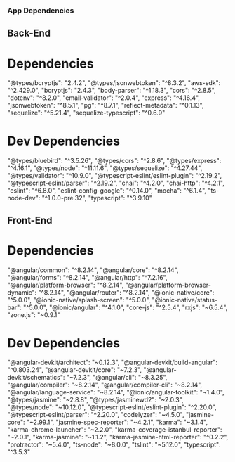 ### App Dependencies
## Back-End
# Dependencies
  "@types/bcryptjs": "2.4.2",
  "@types/jsonwebtoken": "^8.3.2",
  "aws-sdk": "^2.429.0",
  "bcryptjs": "2.4.3",
  "body-parser": "^1.18.3",
  "cors": "^2.8.5",
  "dotenv": "^8.2.0",
  "email-validator": "^2.0.4",
  "express": "^4.16.4",
  "jsonwebtoken": "^8.5.1",
  "pg": "^8.7.1",
  "reflect-metadata": "^0.1.13",
  "sequelize": "^5.21.4",
  "sequelize-typescript": "^0.6.9"
  
# Dev Dependencies
  "@types/bluebird": "^3.5.26",
  "@types/cors": "^2.8.6",
  "@types/express": "^4.16.1",
  "@types/node": "^11.11.6",
  "@types/sequelize": "^4.27.44",
  "@types/validator": "^10.9.0",
  "@typescript-eslint/eslint-plugin": "^2.19.2",
  "@typescript-eslint/parser": "^2.19.2",
  "chai": "^4.2.0",
  "chai-http": "^4.2.1",
  "eslint": "^6.8.0",
  "eslint-config-google": "^0.14.0",
  "mocha": "^6.1.4",
  "ts-node-dev": "^1.0.0-pre.32",
  "typescript": "^3.9.10"
  
## Front-End
# Dependencies
  "@angular/common": "^8.2.14",
  "@angular/core": "^8.2.14",
  "@angular/forms": "^8.2.14",
  "@angular/http": "^7.2.16",
  "@angular/platform-browser": "^8.2.14",
  "@angular/platform-browser-dynamic": "^8.2.14",
  "@angular/router": "^8.2.14",
  "@ionic-native/core": "^5.0.0",
  "@ionic-native/splash-screen": "^5.0.0",
  "@ionic-native/status-bar": "^5.0.0",
  "@ionic/angular": "^4.1.0",
  "core-js": "^2.5.4",
  "rxjs": "~6.5.4",
  "zone.js": "~0.9.1"
  
# Dev Dependencies
  "@angular-devkit/architect": "~0.12.3",
  "@angular-devkit/build-angular": "^0.803.24",
  "@angular-devkit/core": "~7.2.3",
  "@angular-devkit/schematics": "~7.2.3",
  "@angular/cli": "~8.3.25",
  "@angular/compiler": "~8.2.14",
  "@angular/compiler-cli": "~8.2.14",
  "@angular/language-service": "~8.2.14",
  "@ionic/angular-toolkit": "~1.4.0",
  "@types/jasmine": "~2.8.8",
  "@types/jasminewd2": "~2.0.3",
  "@types/node": "~10.12.0",
  "@typescript-eslint/eslint-plugin": "^2.20.0",
  "@typescript-eslint/parser": "^2.20.0",
  "codelyzer": "~4.5.0",
  "jasmine-core": "~2.99.1",
  "jasmine-spec-reporter": "~4.2.1",
  "karma": "~3.1.4",
  "karma-chrome-launcher": "~2.2.0",
  "karma-coverage-istanbul-reporter": "~2.0.1",
  "karma-jasmine": "~1.1.2",
  "karma-jasmine-html-reporter": "^0.2.2",
  "protractor": "~5.4.0",
  "ts-node": "~8.0.0",
  "tslint": "~5.12.0",
  "typescript": "^3.5.3"